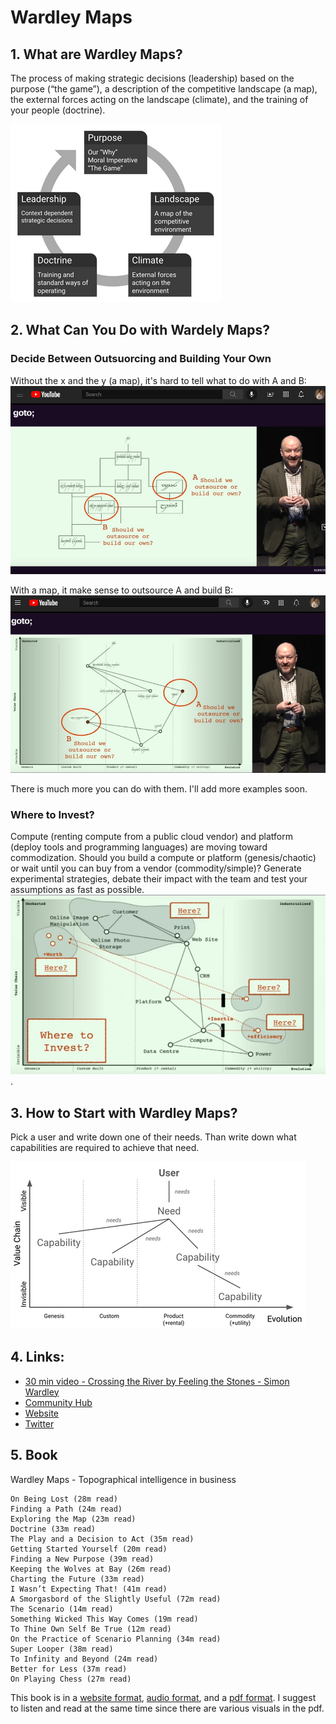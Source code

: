 <!-- numbers -->

# Wardley Maps

## 1. What are Wardley Maps?

The process of making strategic decisions (leadership) based on the purpose (“the game”), a description of the competitive landscape (a map), the external forces acting on the landscape (climate), and the training of your people (doctrine).

![art of war](art-of-war.png)

## 2. What Can You Do with Wardely Maps?

### Decide Between Outsuorcing and Building Your Own

Without the x and the y (a map), it's hard to tell what to do with A and B:
![buy vs bulid](outsource-or-build-1.png)

With a map, it make sense to outsource A and build B:
![buy vs bulid 2](outsource-or-build-2.png)

There is much more you can do with them. I'll add more examples soon.
### Where to Invest?

Compute (renting compute from a public cloud vendor) and platform (deploy tools and programming languages) are moving toward commodization. Should you build a compute or platform (genesis/chaotic) or wait until you can buy from a vendor (commodity/simple)? Generate experimental strategies, debate their impact with the team and test your assumptions as fast as possible.
![where to invest](where-to-invest.png).

## 3. How to Start with Wardley Maps?
Pick a user and write down one of their needs. Than write down what capabilities are required to achieve that need.

![map](map.png)

## 4. Links:
* [30 min video - Crossing the River by Feeling the Stones - Simon Wardley](https://www.youtube.com/watch?v=2IW9L1uNMCs)
* [Community Hub](https://list.wardleymaps.com/)
* [Website](https://learnwardleymapping.com/)
* [Twitter](https://twitter.com/search?q=%23WardleyMaps)

## 5. Book
Wardley Maps - Topographical intelligence in business


    On Being Lost (28m read)
    Finding a Path (24m read)
    Exploring the Map (23m read)
    Doctrine (33m read)
    The Play and a Decision to Act (35m read)
    Getting Started Yourself (20m read)
    Finding a New Purpose (39m read)
    Keeping the Wolves at Bay (26m read)
    Charting the Future (33m read)
    I Wasn’t Expecting That! (41m read)
    A Smorgasbord of the Slightly Useful (72m read)
    The Scenario (14m read)
    Something Wicked This Way Comes (19m read)
    To Thine Own Self Be True (12m read)
    On the Practice of Scenario Planning (34m read)
    Super Looper (38m read)
    To Infinity and Beyond (24m read)
    Better for Less (37m read)
    On Playing Chess (27m read)

This book is in a [website format](https://medium.com/wardleymaps/on-being-lost-2ef5f05eb1ec), [audio format](https://feststelltaste.github.io/wardley-maps-audiobook/), and a [pdf format](https://raw.githubusercontent.com/HiredThought/wardley-maps-ebook/main/bin/Wardley%20Maps%20-%20Simon%20Wardley.pdf). I suggest to listen and read at the same time since there are various visuals in the pdf.
